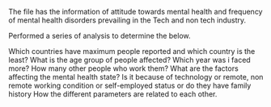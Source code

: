 The file has the information of attitude towards mental health and frequency of mental health disorders prevailing in the Tech and non tech industry. 

Performed a series of analysis to determine the below.

Which countries have maximum people reported and which country is the least?
What is the age group of people affected?
Which year was i faced more?
How many other people who work them?
What are the factors affecting the mental health state?
Is it because of technology or
                 remote, non remote working condition or 
                 self-employed status or 
                 do they have family history
How the different parameters are related to each other.

